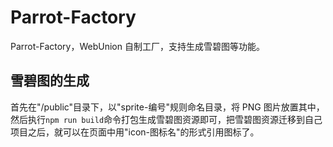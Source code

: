 
# Parrot-Factory #

Parrot-Factory，WebUnion 自制工厂，支持生成雪碧图等功能。

## 雪碧图的生成 ##

首先在"/public"目录下，以"sprite-编号"规则命名目录，将 PNG 图片放置其中，然后执行`npm run build`命令打包生成雪碧图资源即可，把雪碧图资源迁移到自己项目之后，就可以在页面中用"icon-图标名"的形式引用图标了。
